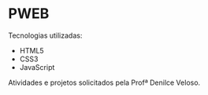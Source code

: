 # PWEB
Tecnologias utilizadas: 
- HTML5
- CSS3
- JavaScript

Atividades e projetos solicitados pela Profª Denilce Veloso.
